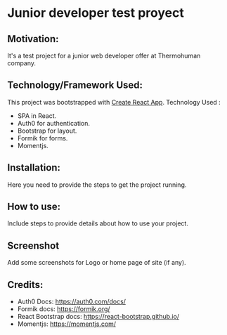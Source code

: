 # Junior developer test proyect


## Motivation:
It's a test project for a junior web developer offer at Thermohuman company.

## Technology/Framework Used:

This project was bootstrapped with [Create React App](https://github.com/facebook/create-react-app).
Technology Used : 

- SPA in React.
- Auth0 for authentication.
- Bootstrap for layout.
- Formik for forms.
- Momentjs.

## Installation:
Here you need to provide the steps to get the project running.

## How to use:
Include steps to provide details about how to use your project.

## Screenshot
Add some screenshots for Logo or home page of site (if any).




## Credits:
- Auth0 Docs: https://auth0.com/docs/
- Formik docs: https://formik.org/
- React Bootstrap docs: https://react-bootstrap.github.io/
- Momentjs: https://momentjs.com/





